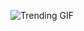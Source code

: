 ![Trending GIF](https://media4.giphy.com/media/v1.Y2lkPThiYjIxNzcyMXg3cHkyOWpnNjYzZGp5cjBqcXQ5cW52cG9xaDV3aTZicDdkeWN6ZCZlcD12MV9naWZzX3NlYXJjaCZjdD1n/bGgsc5mWoryfgKBx1u/giphy.gif)
